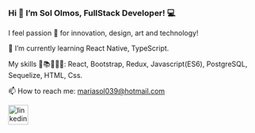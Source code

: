 ### Hi 👋  I’m Sol Olmos, FullStack Developer!  💻

I feel passion 🧡 for innovation, design, art and technology!

🌱 I’m currently learning React Native, TypeScript.

My skills 🧠📚🤓👩‍💻: React, Bootstrap, Redux, Javascript(ES6), PostgreSQL, Sequelize, HTML, Css.

📫 How to reach me:
mariasol039@hotmail.com 

[<img src='https://cdn.jsdelivr.net/npm/simple-icons@3.0.1/icons/linkedin.svg' alt='linkedin' height='40'>](https://www.linkedin.com/in/https://www.linkedin.com/in/sol-olmos-fullstackdev-industrialdesigner//)  

<!--
**sololmos/sololmos** is a ✨ _special_ ✨ repository because its `README.md` (this file) appears on your GitHub profile.

Here are some ideas to get you started:

- 🔭 I’m currently working on  ...
- 🌱 I’m currently learning ...
- 👯 I’m looking to collaborate on ...
- 🤔 I’m looking for help with ...
- 💬 Ask me about ...
- 📫 How to reach me: ...
- 😄 Pronouns: ...
- ⚡ Fun fact: ...
-->
